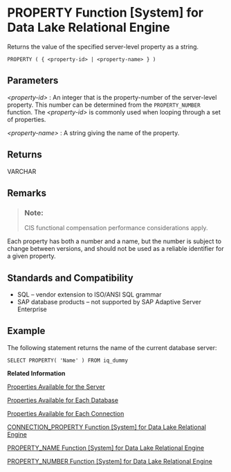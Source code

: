 <!-- loioa56fa4db84f2101581d1eea9ca3957e2 -->

# PROPERTY Function \[System\] for Data Lake Relational Engine

Returns the value of the specified server-level property as a string.



```
PROPERTY ( { <property-id> | <property-name> } )
```



<a name="loioa56fa4db84f2101581d1eea9ca3957e2__iq_refbb_871"/>

## Parameters

 *<property-id\>*
 :   An integer that is the property-number of the server-level property. This number can be determined from the `PROPERTY_NUMBER` function. The *<property-id\>* is commonly used when looping through a set of properties.

  *<property-name\>*
 :   A string giving the name of the property.

 

## Returns

VARCHAR



<a name="loioa56fa4db84f2101581d1eea9ca3957e2__iq_refbb_874"/>

## Remarks

> ### Note:  
> CIS functional compensation performance considerations apply.

Each property has both a number and a name, but the number is subject to change between versions, and should not be used as a reliable identifier for a given property.



<a name="loioa56fa4db84f2101581d1eea9ca3957e2__iq_refbb_875"/>

## Standards and Compatibility

-   SQL – vendor extension to ISO/ANSI SQL grammar
-   SAP database products – not supported by SAP Adaptive Server Enterprise



<a name="loioa56fa4db84f2101581d1eea9ca3957e2__iq_refbb_873"/>

## Example

The following statement returns the name of the current database server:

```
SELECT PROPERTY( 'Name' ) FROM iq_dummy
```

**Related Information**  


[Properties Available for the Server](../040-system-information/properties-available-for-the-server-a52ea6d.md "Retrieve the value of a specific server property or the values of all server properties.")

[Properties Available for Each Database](../040-system-information/properties-available-for-each-database-a52f368.md "Retrieve the value of a specific database property or the values of all database properties. Database properties apply to an entire database.")

[Properties Available for Each Connection](../040-system-information/properties-available-for-each-connection-a52e243.md "Retrieve the value of a specific connection property or the values of all connection properties.")

[CONNECTION\_PROPERTY Function \[System\] for Data Lake Relational Engine](connection-property-function-system-for-data-lake-relational-engine-a53eeaf.md "Returns the value of a given connection property as a string.")

[PROPERTY\_NAME Function \[System\] for Data Lake Relational Engine](property-name-function-system-for-data-lake-relational-engine-a570a7e.md "Returns the name of the property with the supplied property number.")

[PROPERTY\_NUMBER Function \[System\] for Data Lake Relational Engine](property-number-function-system-for-data-lake-relational-engine-a57131a.md "Returns the property number of the property with the supplied property name.")

